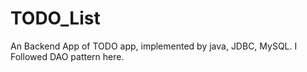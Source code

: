 # TODO_List
An Backend App of TODO app, implemented by java, JDBC, MySQL. I Followed DAO pattern here.
